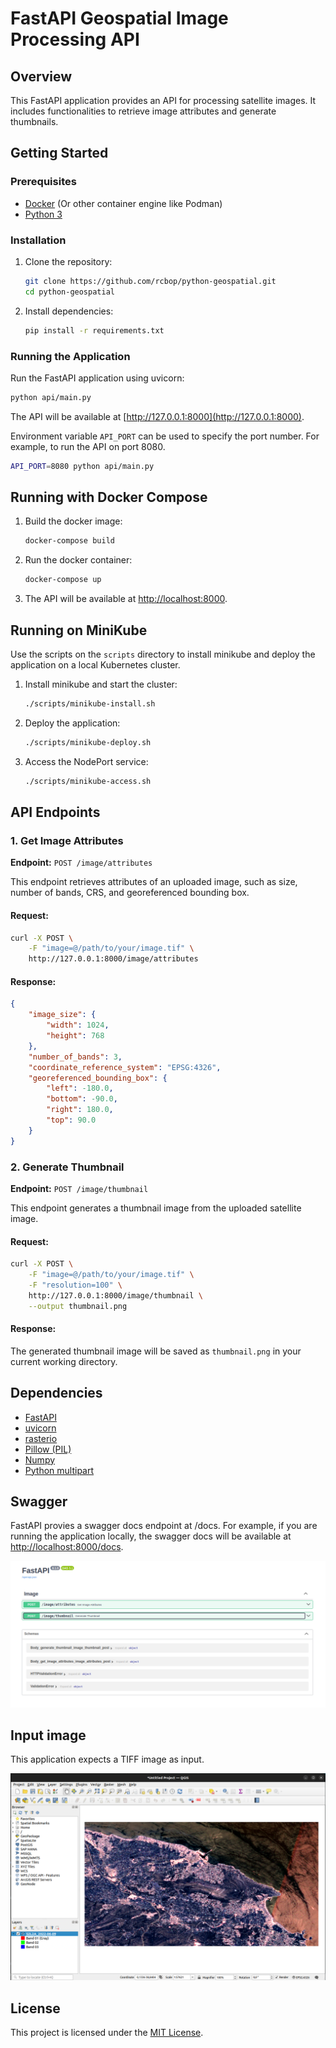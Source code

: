 # FastAPI Geospatial Image Processing API

## Overview

This FastAPI application provides an API for processing satellite images. It includes functionalities to retrieve image attributes and generate thumbnails.

## Getting Started

### Prerequisites

- [Docker](https://www.docker.com/) (Or other container engine like Podman)
- [Python 3](https://www.python.org/downloads/)

### Installation

1. Clone the repository:

    ```bash
    git clone https://github.com/rcbop/python-geospatial.git
    cd python-geospatial
    ```

2. Install dependencies:

    ```bash
    pip install -r requirements.txt
    ```

### Running the Application

Run the FastAPI application using uvicorn:

```bash
python api/main.py
```

The API will be available at [http://127.0.0.1:8000](http://127.0.0.1:8000).

Environment variable `API_PORT` can be used to specify the port number. For example, to run the API on port 8080.

```bash
API_PORT=8080 python api/main.py
```

## Running with Docker Compose

1. Build the docker image:

    ```bash
    docker-compose build
    ```

2. Run the docker container:

    ```bash
    docker-compose up
    ```

3. The API will be available at [http://localhost:8000](http://localhost:8000).

## Running on MiniKube

Use the scripts on the `scripts` directory to install minikube and deploy the application on a local Kubernetes cluster.

1. Install minikube and start the cluster:

    ```bash
    ./scripts/minikube-install.sh
    ```

2. Deploy the application:

    ```bash
    ./scripts/minikube-deploy.sh
    ```

3. Access the NodePort service:

    ```bash
    ./scripts/minikube-access.sh
    ```

## API Endpoints

### 1. Get Image Attributes

**Endpoint:** `POST /image/attributes`

This endpoint retrieves attributes of an uploaded image, such as size, number of bands, CRS, and georeferenced bounding box.

#### Request:

```bash
curl -X POST \
    -F "image=@/path/to/your/image.tif" \
    http://127.0.0.1:8000/image/attributes
```

#### Response:

```json
{
    "image_size": {
        "width": 1024,
        "height": 768
    },
    "number_of_bands": 3,
    "coordinate_reference_system": "EPSG:4326",
    "georeferenced_bounding_box": {
        "left": -180.0,
        "bottom": -90.0,
        "right": 180.0,
        "top": 90.0
    }
}
```

### 2. Generate Thumbnail

**Endpoint:** `POST /image/thumbnail`

This endpoint generates a thumbnail image from the uploaded satellite image.

#### Request:

```bash
curl -X POST \
    -F "image=@/path/to/your/image.tif" \
    -F "resolution=100" \
    http://127.0.0.1:8000/image/thumbnail \
    --output thumbnail.png
```

#### Response:

The generated thumbnail image will be saved as `thumbnail.png` in your current working directory.

## Dependencies

- [FastAPI](https://fastapi.tiangolo.com/)
- [uvicorn](https://www.uvicorn.org/)
- [rasterio](https://rasterio.readthedocs.io/)
- [Pillow (PIL)](https://pillow.readthedocs.io/)
- [Numpy](https://numpy.org/doc/stable/)
- [Python multipart](https://andrew-d.github.io/python-multipart/)

## Swagger

FastAPI provies a swagger docs endpoint at /docs. For example, if you are running the application locally, the swagger docs will be available at [http://localhost:8000/docs](http://localhost:8000/docs).

![Swagger docs](./docs/swagger.png)

## Input image

This application expects a TIFF image as input.

![Input image](./docs/satellite.png)

## License

This project is licensed under the [MIT License](LICENSE).
